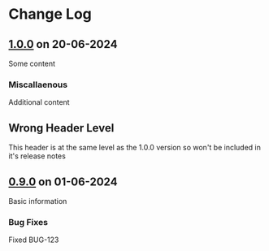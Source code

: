 # Change Log

## [1.0.0](https://example.org/releases/1.0.0) on 20-06-2024

Some content

### Miscallaenous

Additional content

## Wrong Header Level

This header is at the same level as the 1.0.0 version so won't be included in it's release notes

## [0.9.0](https://example.org/releases/0.9.0) on 01-06-2024

Basic information

### Bug Fixes

Fixed BUG-123
